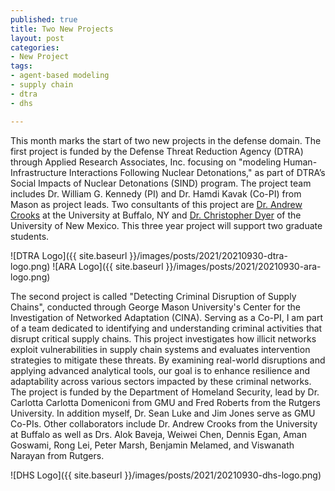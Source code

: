 ```yaml
--- 
published: true
title: Two New Projects
layout: post
categories: 
- New Project
tags:
- agent-based modeling
- supply chain
- dtra
- dhs

---
```


This month marks the start of two new projects in the defense domain. The first project is funded by the Defense Threat Reduction Agency (DTRA) through Applied Research Associates, Inc. focusing on "modeling Human-Infrastructure Interactions Following Nuclear Detonations," as part of DTRA’s Social Impacts of Nuclear Detonations (SIND) program. The project team includes Dr. William G. Kennedy (PI) and Dr. Hamdi Kavak (Co-PI) from Mason as project leads. Two consultants of this project are [Dr. Andrew Crooks](https://www.buffalo.edu/cas/geography/faculty/faculty_directory/andrew-crooks.html) at the University at Buffalo, NY and [Dr. Christopher Dyer](https://www.gallup.unm.edu/directory/profile.php?emp=205) of the University of New Mexico. This three year project will support two graduate students.

![DTRA Logo]({{ site.baseurl }}/images/posts/2021/20210930-dtra-logo.png)
![ARA Logo]({{ site.baseurl }}/images/posts/2021/20210930-ara-logo.png)


The second project is called  "Detecting Criminal Disruption of Supply Chains", conducted through George Mason University's Center for the Investigation of Networked Adaptation (CINA). Serving as a Co-PI, I am part of a team dedicated to identifying and understanding criminal activities that disrupt critical supply chains. This project investigates how illicit networks exploit vulnerabilities in supply chain systems and evaluates intervention strategies to mitigate these threats. By examining real-world disruptions and applying advanced analytical tools, our goal is to enhance resilience and adaptability across various sectors impacted by these criminal networks. The project is funded by the Department of Homeland Security, lead by Dr. Carlotta Carlotta Domeniconi from GMU and Fred Roberts from the Rutgers University. In addition myself, Dr. Sean Luke and Jim Jones serve as GMU Co-PIs. Other collaborators include Dr. Andrew Crooks from the University at Buffalo as well as Drs. Alok Baveja, Weiwei Chen, Dennis Egan, Aman Goswami, Rong Lei, Peter Marsh, Benjamin Melamed, and Viswanath Narayan from Rutgers.

![DHS Logo]({{ site.baseurl }}/images/posts/2021/20210930-dhs-logo.png)
